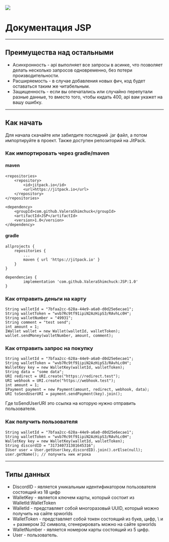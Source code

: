 [![](https://jitpack.io/v/ValeraShimchuck/JSP.svg)](https://jitpack.io/#ValeraShimchuck/JSP)
# Документация JSP
________________________
## Преимущества над остальными
- Асинхронность - api выполняет все запросы в асинке, 
что позволяет делать несколько запросов одновременно, без потери
производительности.
- Расширяемость - в случае добавления новых фич,
код будет оставаться таким же читабельным.
- Защищенность - если вы опечатались или случайно перепутали 
разные данные, то вместо того, чтобы кидать 400, api вам укажет
на вашу ошибку.
___________________
## Как начать
Для начала скачайте или забилдите последний .jar файл, а потом импортируйте в проект.
Также доступен репозиторий на JitPack.
### Как импортировать через gradle/maven
#### maven
    <repositories>
		<repository>
		    <id>jitpack.io</id>
		    <url>https://jitpack.io</url>
		</repository>
	</repositories>

    <dependency>
	    <groupId>com.github.ValeraShimchuck</groupId>
	    <artifactId>JSP</artifactId>
	    <version>1.0</version>
	</dependency>
#### gradle
	allprojects {
		repositories {
			...
			maven { url 'https://jitpack.io' }
		}
	}

	dependencies {
	        implementation 'com.github.ValeraShimchuck:JSP:1.0'
	}
### Как отправить деньги на карту
    String walletId = "7bfaa2cc-628a-44e9-a6a0-d0d25e6ecae1";
    String walletToken = "wvb7Rc9tf91ipiN2AzHipS3/RAvhLc0H";
    String walletNumber = "49931";
    String comment = "test send";
    int amount = 1;
    IWallet wallet = new Wallet(walletId, walletToken);
    wallet.sendMoney(walletNumber, amount, comment);
### Как отправить запрос на покупку
    String walletId = "7bfaa2cc-628a-44e9-a6a0-d0d25e6ecae1";
    String walletToken = "wvb7Rc9tf91ipiN2AzHipS3/RAvhLc0H";
    WalletKey key = new WalletKey(walletId, walletToken);
    String data = "some data";
    URI redirect = URI.create("https://redirect.test");
    URI webhook = URI.create("https://webhook.test");
    int amount = 1;
    IPayment payment = new Payment(amount, redirect, webhook, data);
    URI toSendUserURI = payment.sendPayment(key).join();
Где toSendUserURI это ссылка на которую нужно отправить пользователя.
### Как получить пользователя
    String walletId = "7bfaa2cc-628a-44e9-a6a0-d0d25e6ecae1";
    String walletToken = "wvb7Rc9tf91ipiN2AzHipS3/RAvhLc0H";
    WalletKey key = new WalletKey(walletId, walletToken);
    String discordID = "317340731381645316";
    IUser user = User.getUser(key,discordID).join().orElse(null);
    user.getName(); // получить ник игрока
____
## Типы данных
- DiscordID - является уникальным идентификатором пользователя состоящий из 18 цифр
- WalletKey - является ключем карты, который состоит из WalletId:WalletToken
- WalletId - представляет собой многоразовый UUID, который можно получить на сайте spworlds
- WalletToken - представляет собой токен состоящий из букв, цифр, \\ и + размером 32 символа, сгенерировать можно на сайте spworlds
- WalletNumber - является номером карты состоящий из 5 цифр.
- User - пользователь.
